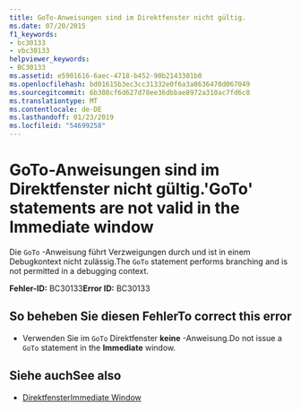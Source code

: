 ```yaml
---
title: GoTo-Anweisungen sind im Direktfenster nicht gültig.
ms.date: 07/20/2015
f1_keywords:
- bc30133
- vbc30133
helpviewer_keywords:
- BC30133
ms.assetid: e5901616-6aec-4718-b452-90b2143301b0
ms.openlocfilehash: bd01615b3ec3cc31332e0f6a3a8636470d067049
ms.sourcegitcommit: 6b308cf6d627d78ee36dbbae8972a310ac7fd6c8
ms.translationtype: MT
ms.contentlocale: de-DE
ms.lasthandoff: 01/23/2019
ms.locfileid: "54699258"
---
```

# <a name="goto-statements-are-not-valid-in-the-immediate-window"></a><span data-ttu-id="c4a24-102">GoTo-Anweisungen sind im Direktfenster nicht gültig.</span><span class="sxs-lookup"><span data-stu-id="c4a24-102">'GoTo' statements are not valid in the Immediate window</span></span>
<span data-ttu-id="c4a24-103">Die `GoTo` -Anweisung führt Verzweigungen durch und ist in einem Debugkontext nicht zulässig.</span><span class="sxs-lookup"><span data-stu-id="c4a24-103">The `GoTo` statement performs branching and is not permitted in a debugging context.</span></span>  
  
 <span data-ttu-id="c4a24-104">**Fehler-ID:** BC30133</span><span class="sxs-lookup"><span data-stu-id="c4a24-104">**Error ID:** BC30133</span></span>  
  
## <a name="to-correct-this-error"></a><span data-ttu-id="c4a24-105">So beheben Sie diesen Fehler</span><span class="sxs-lookup"><span data-stu-id="c4a24-105">To correct this error</span></span>  
  
-   <span data-ttu-id="c4a24-106">Verwenden Sie im `GoTo` Direktfenster **keine** -Anweisung.</span><span class="sxs-lookup"><span data-stu-id="c4a24-106">Do not issue a `GoTo` statement in the **Immediate** window.</span></span>  
  
## <a name="see-also"></a><span data-ttu-id="c4a24-107">Siehe auch</span><span class="sxs-lookup"><span data-stu-id="c4a24-107">See also</span></span>
- [<span data-ttu-id="c4a24-108">Direktfenster</span><span class="sxs-lookup"><span data-stu-id="c4a24-108">Immediate Window</span></span>](/visualstudio/ide/reference/immediate-window)
